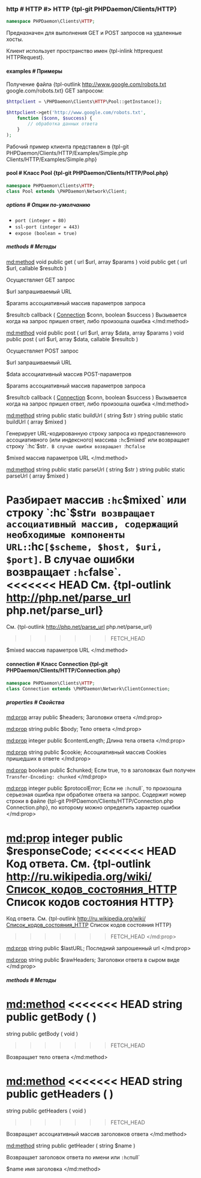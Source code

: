 ### http # HTTP #> HTTP {tpl-git PHPDaemon/Clients/HTTP}

```php
namespace PHPDaemon\Clients\HTTP;
```

Предназначен для выполнения GET и POST запросов на удаленные хосты.

Клиент использует пространство имен {tpl-inlink httprequest HTTPRequest}.

#### examples # Примеры

Получение файла {tpl-outlink http://www.google.com/robots.txt google.com/robots.txt} GET запросом:

```php
$httpclient = \PHPDaemon\Clients\HTTP\Pool::getInstance();

$httpclient->get('http://www.google.com/robots.txt',
	function ($conn, $success) {
		// обработка данных ответа
	}
);
```

Рабочий пример клиента представлен в {tpl-git PHPDaemon/Clients/HTTP/Examples/Simple.php Clients/HTTP/Examples/Simple.php}

#### pool # Класс Pool {tpl-git PHPDaemon/Clients/HTTP/Pool.php}

```php
namespace PHPDaemon\Clients\HTTP;
class Pool extends \PHPDaemon\Network\Client;
```

##### options # Опции по-умолчанию

 - `port (integer = 80)`
 - `ssl-port (integer = 443)`
 - `expose (boolean = true)`

##### methods # Методы

<md:method>
void public get ( url $url, array $params )
void public get ( url $url, callable $resultcb )

Осуществляет GET запрос

$url
запрашиваемый URL

$params
ассоциативный массив параметров запроса

$resultcb
callback ( [Connection](#../../connection) $conn, boolean $success )
Вызывается когда на запрос пришел ответ, либо произошла ошибка
</md:method>

<md:method>
void public post ( url $url, array $data, array $params )
void public post ( url $url, array $data, callable $resultcb )

Осуществляет POST запрос

$url
запрашиваемый URL

$data
ассоциативный массив POST-параметров

$params
ассоциативный массив параметров запроса

$resultcb
callback ( [Connection](#../../connection) $conn, boolean $success )
Вызывается когда на запрос пришел ответ, либо произошла ошибка
</md:method>

<md:method>
string public static buildUrl ( string $str )
string public static buildUrl ( array $mixed )

Генерирует URL-кодированную строку запроса из предоставленного ассоциативного (или индексного) массива `:hc`$mixed` или возвращает строку `:hc`$str`. В случае ошибки возвращает `:hc`false`

$mixed
массив параметров URL
</md:method>

<md:method>
string public static parseUrl ( string $str )
string public static parseUrl ( array $mixed )

Разбирает массив `:hc`$mixed` или строку `:hc`$str` и возвращает ассоциативный массив, содержащий необходимые компоненты URL: `:hc`[$scheme, $host, $uri, $port]`. В случае ошибки возвращает `:hc`false`.  
<<<<<<< HEAD
См. {tpl-outlink http://php.net/parse_url php.net/parse_url}
=======
   См. {tpl-outlink http://php.net/parse_url php.net/parse_url}
>>>>>>> FETCH_HEAD

$mixed
массив параметров URL
</md:method>

#### connection # Класс Connection {tpl-git PHPDaemon/Clients/HTTP/Connection.php}

```php
namespace PHPDaemon\Clients\HTTP;
class Connection extends \PHPDaemon\Network\ClientConnection;
```

##### properties # Свойства

<md:prop>
array public $headers;
Заголовки ответа
</md:prop>

<md:prop>
string public $body;
Тело ответа
</md:prop>

<md:prop>
integer public $contentLength;
Длина тела ответа
</md:prop>

<md:prop>
string public $cookie;
Ассоциативный массив Cookies пришедших в ответе
</md:prop>

<md:prop>
boolean public $chunked;
Если true, то в заголовках был получен `Transfer-Encoding: chunked`
</md:prop>

<md:prop>
integer public $protocolError;
Если не `:hc`null`, то произошла серьезная ошибка при обработке ответа на запрос. Содержит номер строки в файле {tpl-git PHPDaemon/Clients/HTTP/Connection.php Connection.php}, по которому можно определить характер ошибки
</md:prop>

<md:prop>
integer public $responseCode;
<<<<<<< HEAD
Код ответа. См. {tpl-outlink http://ru.wikipedia.org/wiki/Список_кодов_состояния_HTTP Список кодов состояния HTTP}</a>
=======
Код ответа. См. {tpl-outlink http://ru.wikipedia.org/wiki/Список_кодов_состояния_HTTP Список кодов состояния HTTP}
>>>>>>> FETCH_HEAD
</md:prop>

<md:prop>
string public $lastURL;
Последний запрошенный url
</md:prop>

<md:prop>
string public $rawHeaders;
Заголовки ответа в сыром виде
</md:prop>

##### methods # Методы

<md:method>
<<<<<<< HEAD
string public getBody ( )
=======
string public getBody ( void )
>>>>>>> FETCH_HEAD

Возвращает тело ответа
</md:method>

<md:method>
<<<<<<< HEAD
string public getHeaders ( )
=======
string public getHeaders ( void )
>>>>>>> FETCH_HEAD

Возвращает ассоциативный массив заголовков ответа
</md:method>

<md:method>
string public getHeader ( string $name )

Возвращает заголовок ответа по имени или `:hc`null`

$name
имя заголовка
</md:method>